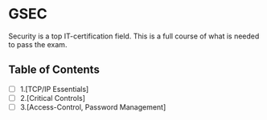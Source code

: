 # GSEC

Security is a top IT-certification field. This is a full course of what is needed to pass the exam.

## Table of Contents

- [ ] 1.[TCP/IP Essentials]
- [ ] 2.[Critical Controls]
- [ ] 3.[Access-Control, Password Management]
